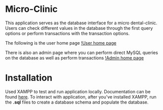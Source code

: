# Micro-Clinic
This application serves as the database interface for a micro dental-clinic. Users can check different 
values in the database through the first query options or perform transactions with the transaction options.

The following is the user home page [!User home page](Screenshot-1.png)

There is also an admin page where you can perform direct MySQL queries on the database as well 
as perform transactions [!Admin home page](Screenshot.png)
# Installation
Used XAMPP to test and run application locally. Documentation can be found [here](https://www.apachefriends.org/index.html).
To interact with application, after you've installed XAMPP, run the **.sql** files to create a database schema
and populate the database. 
